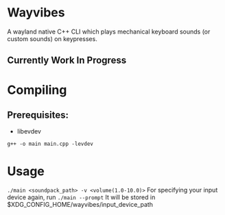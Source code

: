 # Wayvibes
A wayland native C++ CLI which plays mechanical keyboard sounds (or custom sounds) on keypresses.

## Currently Work In Progress

# Compiling

## Prerequisites:
- libevdev

`g++ -o main main.cpp -levdev`

# Usage
`./main <soundpack_path> -v <volume(1.0-10.0)>`
For specifying your input device again, run `./main --prompt`
It will be stored in $XDG_CONFIG_HOME/wayvibes/input_device_path
